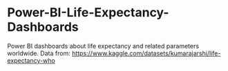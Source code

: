 # Power-BI-Life-Expectancy-Dashboards
Power BI dashboards about life expectancy and related parameters worldwide.
Data from: https://www.kaggle.com/datasets/kumarajarshi/life-expectancy-who
